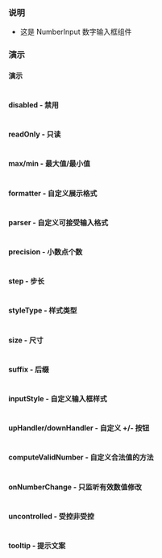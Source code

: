 ### 说明

-   这是 NumberInput 数字输入框组件

### 演示

#### 演示

```js {"codepath": "numberInput.jsx"}
```

#### disabled - 禁用

```js {"codepath": "disabled.jsx"}
```

#### readOnly - 只读

```js {"codepath": "readOnly.jsx"}
```

#### max/min - 最大值/最小值

```js {"codepath": "maxAndMin.jsx"}
```

#### formatter - 自定义展示格式

```js {"codepath": "formatter.jsx"}
```

#### parser - 自定义可接受输入格式

```js {"codepath": "parser.jsx"}
```

#### precision - 小数点个数

```js {"codepath": "precision.jsx"}
```

#### step - 步长

```js {"codepath": "step.jsx"}
```

#### styleType - 样式类型

```js {"codepath": "styleType.jsx"}
```

#### size - 尺寸

```js {"codepath": "size.jsx"}
```

#### suffix - 后缀

```js {"codepath": "suffix.jsx"}
```

#### inputStyle - 自定义输入框样式

```js {"codepath": "inputStyle.jsx"}
```

#### upHandler/downHandler - 自定义 +/- 按钮

```js {"codepath": "upHandlerAndDownHandler.jsx"}
```

#### computeValidNumber - 自定义合法值的方法

```js {"codepath": "computeValidNumber.jsx"}
```

#### onNumberChange - 只监听有效数值修改

```js {"codepath": "onNumberChange.jsx"}
```

#### uncontrolled - 受控非受控

```js {"codepath": "uncontrolled.jsx"}
```

#### tooltip - 提示文案

```js {"codepath": "tooltip.jsx"}
```
